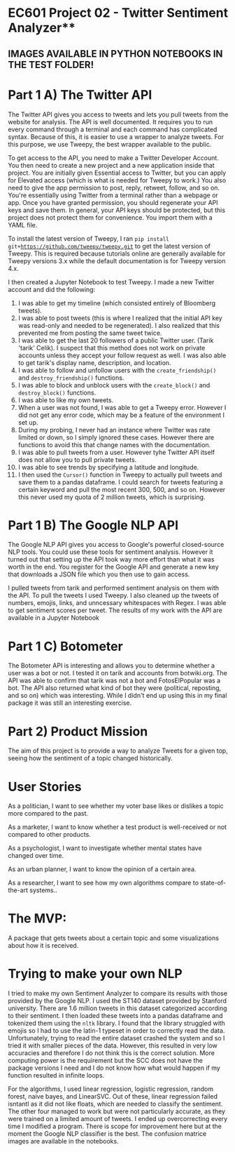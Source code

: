 # EC601 Project 02 - Twitter Sentiment Analyzer**

## IMAGES AVAILABLE IN PYTHON NOTEBOOKS IN THE TEST FOLDER!

# Part 1 A) The Twitter API

The Twitter API gives you access to tweets and lets you pull tweets from the website for analysis. The API is well documented. It requires you to run every command through a terminal and each command has complicated syntax. Because of this, it is easier to use a wrapper to analyze tweets. For this purpose, we use Tweepy, the best wrapper available to the public. 

To get access to the API, you need to make a Twitter Developer Account. You then need to create a new project and a new application inside that project. You are initially given Essential access to Twitter, but you can apply for Elevated access (which is what is needed for Tweepy to work.) You also need to give the app permission to post, reply, retweet, follow, and so on. You're essentially using Twitter from a terminal rather than a webpage or app. Once you have granted permission, you should regenerate your API keys and save them. In general, your API keys should be protected, but this project does not protect them for convenience. You import them with a YAML file.

To install the latest version of Tweepy, I ran <code>pip install git+https://github.com/tweepy/tweepy.git</code> to get the latest version of Tweepy. This is required because tutorials online are generally available for Tweepy versions 3.x while the default documentation is for Tweepy version 4.x.

I then created a Jupyter Notebook to test Tweepy. I made a new Twitter account and did the following:
1. I was able to get my timeline (which consisted entirely of Bloomberg tweets). 
2. I was able to post tweets (this is where I realized that the initial API key was read-only and needed to be regenerated). I also realized that this prevented me from posting the same tweet twice.
3. I was able to get the last 20 followers of a public Twitter user. (Tarik 'tarik' Celik). I suspect that this method does not work on private accounts unless they accept your follow request as well. I was also able to get tarik's display name, description, and location.
4. I was able to follow and unfollow users with the <code>create\_friendship()</code> and <code>destroy\_friendship()</code> functions.
5. I was able to block and unblock users with the <code>create\_block()</code> and <code>destroy\_block()</code> functions.
6. I was able to like my own tweets.
7. When a user was not found, I was able to get a Tweepy error. However I did not get any error code, which may be a feature of the environment I set up.
8. During my probing, I never had an instance where Twitter was rate limited or down, so I simply ignored these cases. However there are functions to avoid this that change names with the documentation.
9. I was able to pull tweets from a user. However tyhe Twitter API itself does not allow you to pull private tweets. 
10. I was able to see trends by specifying a latitude and longitude.
11. I then used the <code>Cursor()</code> function in Tweepy to actually pull tweets and save them to a pandas dataframe. I could search for tweets featuring a certain keyword and pull the most recent 300, 500, and so on. However this never used my quota of 2 million tweets, which is surprising.

# Part 1 B) The Google NLP API

The Google NLP API gives you access to Google's powerful closed-source NLP tools. You could use these tools for sentiment analysis. However it turned out that setting up the API took way more effort than what it was worth in the end. You register for the Google API and generate a new key that downloads a JSON file which you then use to gain access.

I pulled tweets from tarik and performed sentiment analysis on them with the API. To pull the tweets I used Tweepy. I also cleaned up the tweets of numbers, emojis, links, and unncessary whitespaces with Regex. I was able to get sentiment scores per tweet. The results of my work with the API are available in a Jupyter Notebook

# Part 1 C) Botometer

The Botometer API is interesting and allows you to determine whether a user was a bot or not. I tested it on tarik and accounts from botwiki.org. The API was able to confirm that tarik was not a bot and FotosElPopular was a bot. The API also returned what kind of bot they were (political, reposting, and so on) which was interesting. While I didn't end up using this in my final package it was still an interesting exercise. 

# Part 2) Product Mission

The aim of this project is to provide a way to analyze Tweets for a given top, seeing how the sentiment of a topic changed historically.

# User Stories

As a politician, I want to see whether my voter base likes or dislikes a topic more compared to the past.

As a marketer, I want to know whether a test product is well-received or not compared to other products.

As a psychologist, I want to investigate whether mental states have changed over time.

As an urban planner, I want to know the opinion of a certain area.

As a researcher, I want to see how my own algorithms compare to state-of-the-art systems..

# The MVP:

A package that gets tweets about a certain topic and some visualizations about how it is received.

# Trying to make your own NLP

I tried to make my own Sentiment Analyzer to compare its results with those provided by the Google NLP. I used the ST140 dataset provided by Stanford university. There are 1.6 million tweets in this dataset categorized according to their sentiment. I then loaded these tweets into a pandas dataframe and tokenized them using the <code>nltk</code> library. I found that the library struggled with emojis so I had to use the latin-1 typeset in order to correctly read the data. Unfortunately, trying to read the entire dataset crashed the system and so I tried it with smaller pieces of the data. However, this resulted in very low accuracies and therefore I do not think this is the correct solution. More computing power is the requirement but the SCC does not have the package versions I need and I do not know how what would happen if my function resulted in infinite loops. 

For the algorithms, I used linear regression, logistic regression, random forest, naive bayes, and LinearSVC. Out of these, linear regression failed isntantl as it did not like floats, which are needed to classify the sentiment. The other four managed to work but were not particularly accurate, as they were trained on a limited amount of tweets. I ended up overcorrecting every time I modified a program. There is scope for improvement here but at the moment the Google NLP classifier is the best. The confusion matrice images are available in the notebooks.



